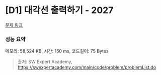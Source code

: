 # [D1] 대각선 출력하기 - 2027 

[문제 링크](https://swexpertacademy.com/main/code/problem/problemDetail.do?contestProbId=AV5QFuZ6As0DFAUq) 

### 성능 요약

메모리: 58,524 KB, 시간: 150 ms, 코드길이: 75 Bytes



> 출처: SW Expert Academy, https://swexpertacademy.com/main/code/problem/problemList.do